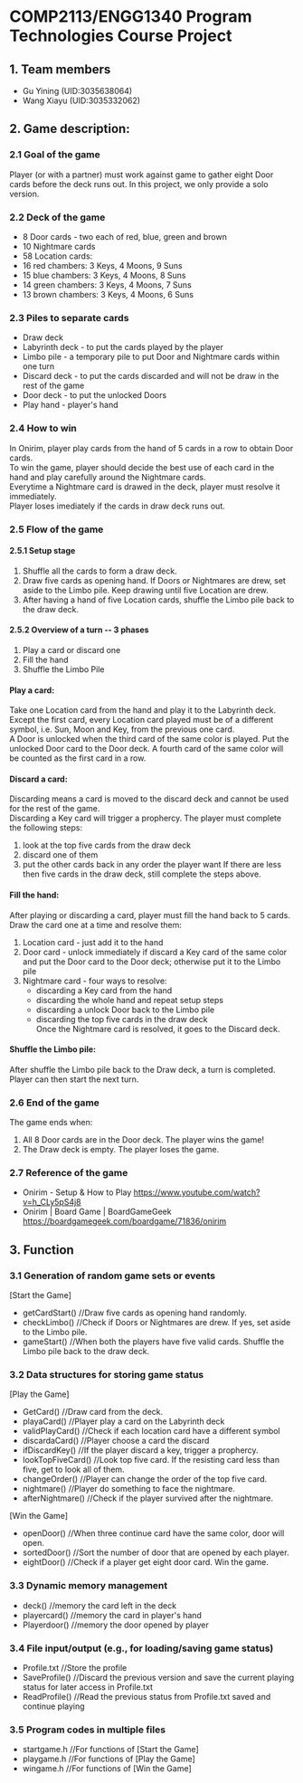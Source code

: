 # COMP2113/ENGG1340 Program Technologies Course Project

## 1. Team members
- Gu Yining (UID:3035638064)
- Wang Xiayu (UID:3035332062)
## 2. Game description:
### 2.1 Goal of the game
Player (or with a partner) must work against game to gather eight Door cards before the deck runs out. In this project, we only provide a solo version. 
### 2.2 Deck of the game
- 8 Door cards - two each of red, blue, green and brown
- 10 Nightmare cards
- 58 Location cards:
- 16 red chambers: 3 Keys, 4 Moons, 9 Suns
- 15 blue chambers: 3 Keys, 4 Moons, 8 Suns
- 14 green chambers: 3 Keys, 4 Moons, 7 Suns
- 13 brown chambers: 3 Keys, 4 Moons, 6 Suns
### 2.3 Piles to separate cards
- Draw deck
- Labyrinth deck	- to put the cards played by the player
- Limbo pile 		- a temporary pile to put Door and Nightmare cards within one turn
- Discard deck 		- to put the cards discarded and will not be draw in the rest of the game
- Door deck		- to put the unlocked Doors
- Play hand		- player's hand
### 2.4 How to win
In Onirim, player play cards from the hand of 5 cards in a row to obtain Door cards.</br>
To win the game, player should decide the best use of each card in the hand and play carefully around the Nightmare cards.</br>
Everytime a Nightmare card is drawed in the deck, player must resolve it immediately. </br>
Player loses imediately if the cards in draw deck runs out.</br>
### 2.5 Flow of the game
#### 2.5.1 Setup stage
1. Shuffle all the cards to form a draw deck.
2. Draw five cards as opening hand. If Doors or Nightmares are drew, set aside to the Limbo pile. Keep drawing until five Location are drew.
3. After having a hand of five Location cards, shuffle the Limbo pile back to the draw deck.
#### 2.5.2 Overview of a turn -- 3 phases
1. Play a card or discard one
2. Fill the hand
3. Shuffle the Limbo Pile
#### **Play a card:**
Take one Location card from the hand and play it to the Labyrinth deck.</br>
Except the first card, every Location card played must be of a different symbol, i.e. Sun, Moon and Key, from the previous one card.</br>
A Door is unlocked when the third card of the same color is played. Put the unlocked Door card to the Door deck. A fourth card of the same color will be counted as the first card in a row. </br>
#### **Discard a card:** 
Discarding means a card is moved to the discard deck and cannot be used for the rest of the game.</br>
Discarding a Key card will trigger a prophercy. The player must complete the following steps:</br>
1. look at the top five cards from the draw deck
2. discard one of them 
3. put the other cards back in any order the player want
If there are less then five cards in the draw deck, still complete the steps above.</br>
#### **Fill the hand:**
After playing or discarding a card, player must fill the hand back to 5 cards.</br>
Draw the card one at a time and resolve them:</br>
1. Location card - just add it to the hand</br>
2. Door card - unlock immediately if discard a Key card of the same color and put the Door card to the Door deck; otherwise put it to the Limbo pile </br>
3. Nightmare card - four ways to resolve:
   - discarding a Key card from the hand</br>
   - discarding the whole hand and repeat setup steps</br>
   - discarding a unlock Door back to the Limbo pile</br>
   - discarding the top five cards in the draw deck</br>
Once the Nightmare card is resolved, it goes to the Discard deck.</br>

#### **Shuffle the Limbo pile:**
After shuffle the Limbo pile back to the Draw deck, a turn is completed. Player can then start the next turn.
	
### 2.6 End of the game
The game ends when:</br>
1. All 8 Door cards are in the Door deck. The player wins the game!</br>
2. The Draw deck is empty. The player loses the game.</br>

### 2.7 Reference of the game
- Onirim - Setup & How to Play https://www.youtube.com/watch?v=h_CLy5pS4j8
- Onirim | Board Game | BoardGameGeek https://boardgamegeek.com/boardgame/71836/onirim

## 3. Function
### 3.1 Generation of random game sets or events
[Start the Game]</br>
- getCardStart()	//Draw five cards as opening hand randomly.
- checkLimbo()   	//Check if Doors or Nightmares are drew. If yes, set aside to the Limbo pile.
- gameStart()   	//When both the players have five valid cards. Shuffle the Limbo pile back to the draw deck.
### 3.2 Data structures for storing game status
[Play the Game]</br>
- GetCard()             //Draw card from the deck. 
- playaCard()   	//Player play a card on the Labyrinth deck
- validPlayCard()   	//Check if each location card have a different symbol
- discardaCard()   	//Player choose a card the discard
- ifDiscardKey()   	//If the player discard a key, trigger a prophercy.
- lookTopFiveCard()   	//Look top five card. If the resisting card less than five, get to look all of them.
- changeOrder()   	//Player can change the order of the top five card.
- nightmare()  		//Player do something to face the nightmare. 
- afterNightmare()   	//Check if the player survived after the nightmare. </br>

[Win the Game]</br>
- openDoor()   		//When three continue card have the same color, door will open. 
- sortedDoor()   	//Sort the number of door that are opened by each player.
- eightDoor()  		//Check if a player get eight door card. Win the game. 
### 3.3 Dynamic memory management
- deck()  	 	//memory the card left in the deck
- playercard() 		//memory the card in player's hand
- Playerdoor()   	//memory the door opened by player
### 3.4 File input/output (e.g., for loading/saving game status)
- Profile.txt		//Store the profile 
- SaveProfile() 	//Discard the previous version and save the current playing status for later access in Profile.txt
- ReadProfile()		//Read the previous status from Profile.txt saved and continue playing 
### 3.5 Program codes in multiple files
- startgame.h		//For functions of [Start the Game]
- playgame.h		//For functions of [Play the Game]
- wingame.h		//For functions of [Win the Game] 


